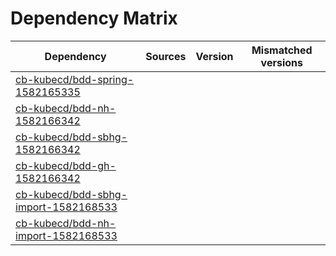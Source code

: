 # Dependency Matrix

Dependency | Sources | Version | Mismatched versions
---------- | ------- | ------- | -------------------
[cb-kubecd/bdd-spring-1582165335](https://github.com/cb-kubecd/bdd-spring-1582165335.git) |  | []() | 
[cb-kubecd/bdd-nh-1582166342](https://github.com/cb-kubecd/bdd-nh-1582166342.git) |  | []() | 
[cb-kubecd/bdd-sbhg-1582166342](https://github.com/cb-kubecd/bdd-sbhg-1582166342.git) |  | []() | 
[cb-kubecd/bdd-gh-1582166342](https://github.com/cb-kubecd/bdd-gh-1582166342.git) |  | []() | 
[cb-kubecd/bdd-sbhg-import-1582168533](https://github.com/cb-kubecd/bdd-sbhg-import-1582168533.git) |  | []() | 
[cb-kubecd/bdd-nh-import-1582168533](https://github.com/cb-kubecd/bdd-nh-import-1582168533.git) |  | []() | 

